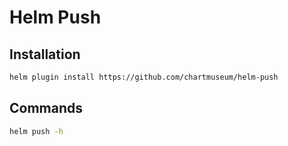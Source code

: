 # Helm Push

## Installation

```sh
helm plugin install https://github.com/chartmuseum/helm-push
```

## Commands

```sh
helm push -h
```
